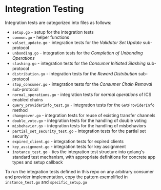 
# Integration Testing

Integration tests are categorized into files as follows:

- `setup.go` - setup for the integration tests
- `common.go` - helper functions
- `valset_update.go` - integration tests for the _Validator Set Update_ sub-protocol
- `unbonding.go` - integration tests for the _Completion of Unbonding Operations_
- `slashing.go` - integration tests for the _Consumer Initiated Slashing_ sub-protocol
- `distribution.go` - integration tests for the _Reward Distribution_ sub-protocol
- `stop_consumer.go` - integration tests for the _Consumer Chain Removal_ sub-protocol
- `normal_operations.go` - integration tests for _normal operations_ of ICS enabled chains
- `query_providerinfo_test.go` - integration tests for the `GetProviderInfo` method
- `changeover.go` - integration tests for reuse of existing transfer channels
- `double_vote.go` - integration tests for the handling of double voting
- `misbehavior.go` - integration tests for the handling of misbehaviors
- `partial_set_security_test.go` - integration tests for the partial set security
- `expired_client.go` - integration tests for expired clients
- `key_assignment.go` - integration tests for key assignment
- `instance_test.go` - ties the integration test structure into golang's standard test mechanism, with appropriate definitions for concrete app types and setup callback

To run the integration tests defined in this repo on any arbitrary consumer and provider implementation, copy the pattern exemplified in `instance_test.go` and `specific_setup.go`
